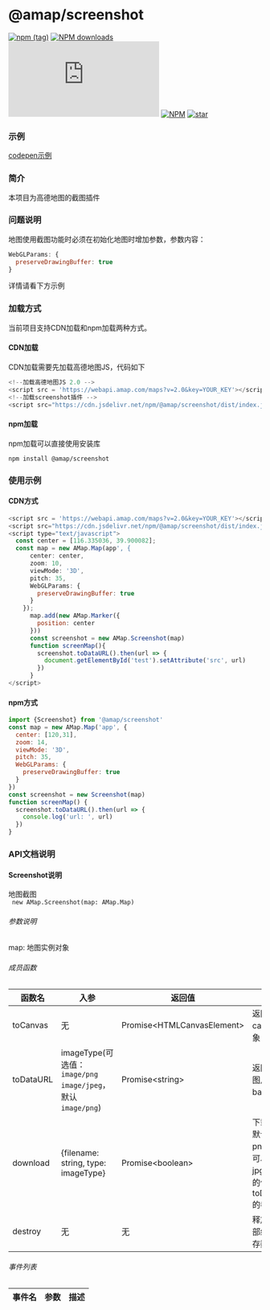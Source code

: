 # @amap/screenshot
[![npm (tag)](https://img.shields.io/npm/v/@amap/screenshot)](https://www.npmjs.org/package/@amap/screenshot)
[![NPM downloads](http://img.shields.io/npm/dm/@amap/screenshot.svg)](https://npmjs.org/package/@amap/screenshot)
![JS gzip size](http://img.badgesize.io/https://unpkg.com/@amap/screenshot/dist/index.js?compression=gzip&label=gzip%20size:%20JS)
[![NPM](https://img.shields.io/npm/l/@amap/screenshot)](https://github.com/AMap-Web/amap-screenshot)
[![star](https://badgen.net/github/stars/amap-web/amap-screenshot)](https://github.com/AMap-Web/amap-screenshot)

### 示例
[codepen示例](https://codepen.io/yangyanggu/pen/JjvEzaR)

### 简介
本项目为高德地图的截图插件

### 问题说明
地图使用截图功能时必须在初始化地图时增加参数，参数内容：
```js
WebGLParams: {
  preserveDrawingBuffer: true
}
```
详情请看下方示例

### 加载方式
当前项目支持CDN加载和npm加载两种方式。

#### CDN加载
CDN加载需要先加载高德地图JS，代码如下
```js
<!--加载高德地图JS 2.0 -->
<script src = 'https://webapi.amap.com/maps?v=2.0&key=YOUR_KEY'></script>
<!--加载screenshot插件 -->
<script src="https://cdn.jsdelivr.net/npm/@amap/screenshot/dist/index.js"></script>
```

#### npm加载
npm加载可以直接使用安装库
```shell
npm install @amap/screenshot
```

### 使用示例

#### CDN方式
```js
<script src = 'https://webapi.amap.com/maps?v=2.0&key=YOUR_KEY'></script>
<script src="https://cdn.jsdelivr.net/npm/@amap/screenshot/dist/index.js"></script>
<script type="text/javascript">
  const center = [116.335036, 39.900082];
  const map = new AMap.Map(app', {
      center: center,
      zoom: 10,
      viewMode: '3D',
      pitch: 35,
      WebGLParams: {
        preserveDrawingBuffer: true
      }
    });
      map.add(new AMap.Marker({
        position: center
      }))
      const screenshot = new AMap.Screenshot(map)
      function screenMap(){
        screenshot.toDataURL().then(url => {
          document.getElementById('test').setAttribute('src', url)
        })
      }
</script>
```

#### npm方式
```js
import {Screenshot} from '@amap/screenshot'
const map = new AMap.Map('app', {
  center: [120,31],
  zoom: 14,
  viewMode: '3D',
  pitch: 35,
  WebGLParams: {
    preserveDrawingBuffer: true
  }
})
const screenshot = new Screenshot(map)
function screenMap() {
  screenshot.toDataURL().then(url => {
    console.log('url: ', url)
  })
}
```

### API文档说明

#### Screenshot说明
地图截图<br/>
``  new AMap.Screenshot(map: AMap.Map)  ``<br/>
###### 参数说明
map: 地图实例对象<br/>

###### 成员函数

| 函数名       | 入参                                                    | 返回值                          | 描述                                              |
|-----------|-------------------------------------------------------|------------------------------|-------------------------------------------------|
| toCanvas  | 无                                                     | Promise\<HTMLCanvasElement\> | 返回生成的canvas对象                                   |
| toDataURL | imageType(可选值：`image/png` `image/jpeg`，默认`image/png`) | Promise\<string\>              | 返回生成的图片的base64值                                 |
| download  | {filename: string, type: imageType}                            | Promise\<boolean\>             | 下载文件，默认下载png格式，可以修改为jpg，type的值与上面toDataURL的参数一致 |
| destroy   | 无 | 无 | 释放对象内部缓存的内存数据 |
###### 事件列表

| 事件名 | 参数 | 描述 |
| ---- | ---- | ---- |

